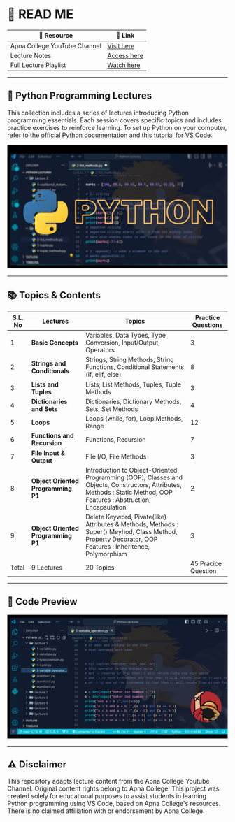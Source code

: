 # 📖 READ ME

| 📂 Resource  | 🔗 Link |
|--------------|---------|
| Apna College YouTube Channel | [Visit here](https://www.youtube.com/@ApnaCollegeOfficial) |
| Lecture Notes | [Access here](https://drive.google.com/drive/folders/1LahwPSc6f9nkxBiRrz6LFUzkrg-Kzvov?usp=sharing) |
| Full Lecture Playlist | [Watch here](https://youtube.com/playlist?list=PLGjplNEQ1it8-0CmoljS5yeV-GlKSUEt0&si=Q4f6_RguRBNUCHn-) |

---

## 🐍 Python Programming Lectures

This collection includes a series of lectures introducing Python programming essentials. Each session covers specific topics and includes practice exercises to reinforce learning. To set up Python on your computer, refer to the [official Python documentation](https://docs.python.org/3/) and this [tutorial for VS Code](https://code.visualstudio.com/docs/python/python-tutorial).

![Python Logo](https://github.com/rishizip/python-lectures/blob/16def3fe01c5fc62ad2f2c2c6336c628534dbd60/PYTHON%202.0.png)

---

## 📚 Topics & Contents

  | S.L. No | Lectures   | Topics                                    | Practice Questions |
|-----|-----------|------------------------------------------|--------------------|
| 1 | **Basic Concepts** | Variables, Data Types, Type Conversion, Input/Output, Operators | 3 |
| 2 | **Strings and Conditionals** | Strings, String Methods, String Functions, Conditional Statements (if, elif, else) | 8 |
| 3 | **Lists and Tuples** | Lists, List Methods, Tuples, Tuple Methods | 3 |
| 4 | **Dictionaries and Sets** | Dictionaries, Dictionary Methods, Sets, Set Methods | 4 |
| 5 | **Loops** | Loops (while, for), Loop Methods, Range | 12 |
| 6 | **Functions and Recursion** | Functions, Recursion | 7 |
| 7 | **File Input & Output** | File I/O, File Methods | 3 |
| 8 | **Object Oriented Programming P1** | Introduction to Object-Oriented Programming (OOP), Classes and Objects, Constructors, Attributes, Methods : Static Method, OOP Features : Abstruction, Encapsulation | 2 |
| 9 | **Object Oriented Programming P1** | Delete Keyword, Pivate(like) Attributes & Methods, Methods : Super() Meyhod, Class Method, Property Decorator, OOP Features : Inheritence, Polymorphism | 3 |
| Total | 9 Lectures | 20 Topics | 45 Pracice Question|

---

## 👀 Code Preview

![Code Snippet Preview](https://github.com/rishizip/python-lectures/blob/b69cf6aaa1189615b2723ed16a26a97285ec9891/Untitled%20design.png)

---

## ⚠️ Disclaimer

This repository adapts lecture content from the Apna College Youtube Channel. Original content rights belong to Apna College. This project was created solely for educational purposes to assist students in learning Python programming using VS Code, based on Apna College's resources. There is no claimed affiliation with or endorsement by Apna College.
